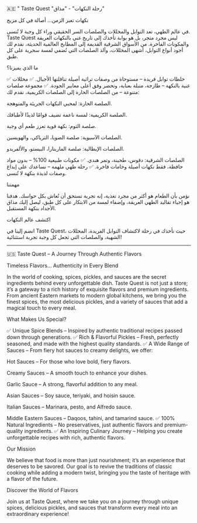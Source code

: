 
🇦🇪  " Taste Quest "رحلة النكهات" - "مذاق"   

نكهات تعبر الزمن... أصالة في كل مزيج

في عالم الطهي، تعد التوابل والمخللات والصلصات السر الحقيقي وراء كل وجبة لا تُنسى. Taste Quest ليس مجرد متجر، بل هو بوابة تأخذك إلى تاريخ غني بالنكهات العريقة والمكونات الفاخرة. من الأسواق الشرقية القديمة إلى المطابخ العالمية الحديثة، نقدم لك أجود أنواع التوابل، أشهى المخللات، وألذ الصلصات التي تُضفي لمسة سحرية على كل طبق.

ما الذي يميزنا؟

✅ خلطات توابل فريدة – مستوحاة من وصفات تراثية أصيلة تناقلتها الأجيال.
✅ مخللات غنية بالنكهة – طازجة، متبلة بعناية، وتحضر وفق أعلى معايير الجودة.
✅ مجموعة صلصات متنوعة – من الصلصات الحارة إلى الصلصات الكريمية، نقدم لك:

الصلصة الحارة: لمحبي النكهات الجريئة والمتوهجة.

الصلصة الكريمية: لمسة ناعمة تضيف قوامًا لذيذًا لأطباقك.

صلصة الثوم: نكهة قوية تعزز طعم أي وجبة.

الصلصات الآسيوية: صلصة الصويا، الترياكي، والهويسين.

الصلصات الإيطالية: صلصة المارينارا، البيستو، والألفريدو.

الصلصات الشرقية: دقوس، طحينة، وتمر هندي.
✅ مكونات طبيعية 100% – بدون مواد حافظة، فقط نكهات أصيلة وخامات فاخرة.
✅ رحلة طهي ملهمة – نساعدك على إبداع وصفات لذيذة بنكهة لا تُنسى.


مهمتنا

نؤمن بأن الطعام هو أكثر من مجرد تغذية، إنه تجربة تستحق أن تُعاش بكل حواسك. هدفنا هو إحياء تقاليد الطهي العريقة، وإضفاء لمسة من الابتكار على كل طبق، ليصل إليك مذاق الأجداد بنكهة المستقبل.

اكتشف عالم النكهات

انضم إلينا في Taste Quest، حيث نأخذك في رحلة لاكتشاف التوابل الفريدة، المخللات الشهية، والصلصات التي تجعل كل وجبة تجربة استثنائية!


---

🇺🇸 Taste Quest – A Journey Through Authentic Flavors

Timeless Flavors... Authenticity in Every Blend

In the world of cooking, spices, pickles, and sauces are the secret ingredients behind every unforgettable dish. Taste Quest is not just a store; it’s a gateway to a rich history of exquisite flavors and premium ingredients. From ancient Eastern markets to modern global kitchens, we bring you the finest spices, the most delicious pickles, and a variety of sauces that add a magical touch to every meal.

What Makes Us Special?

✅ Unique Spice Blends – Inspired by authentic traditional recipes passed down through generations.
✅ Rich & Flavorful Pickles – Fresh, perfectly seasoned, and made with the highest quality standards.
✅ A Wide Range of Sauces – From fiery hot sauces to creamy delights, we offer:

Hot Sauces – For those who love bold, fiery flavors.

Creamy Sauces – A smooth touch to enhance your dishes.

Garlic Sauce – A strong, flavorful addition to any meal.

Asian Sauces – Soy sauce, teriyaki, and hoisin sauce.

Italian Sauces – Marinara, pesto, and Alfredo sauce.

Middle Eastern Sauces – Daqoos, tahini, and tamarind sauce.
✅ 100% Natural Ingredients – No preservatives, just authentic flavors and premium-quality ingredients.
✅ An Inspiring Culinary Journey – Helping you create unforgettable recipes with rich, authentic flavors.


Our Mission

We believe that food is more than just nourishment; it’s an experience that deserves to be savored. Our goal is to revive the traditions of classic cooking while adding a modern twist, bringing you the taste of heritage with a flavor of the future.

Discover the World of Flavors

Join us at Taste Quest, where we take you on a journey through unique spices, delicious pickles, and sauces that transform every meal into an extraordinary experience!
